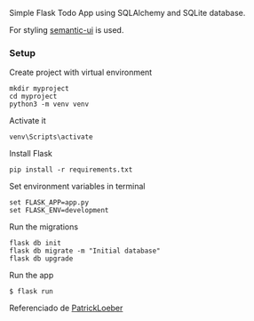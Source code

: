 Simple Flask Todo App using SQLAlchemy and SQLite database.

For styling [semantic-ui](https://semantic-ui.com/) is used.

### Setup

Create project with virtual environment

```console
mkdir myproject
cd myproject
python3 -m venv venv
```

Activate it

```console
venv\Scripts\activate
```

Install Flask
```console
pip install -r requirements.txt
```

Set environment variables in terminal

```console
set FLASK_APP=app.py
set FLASK_ENV=development
```

Run the migrations

```console
flask db init
flask db migrate -m "Initial database"
flask db upgrade
```

Run the app
```console
$ flask run
```

Referenciado de [PatrickLoeber](https://github.com/patrickloeber/flask-todo)
